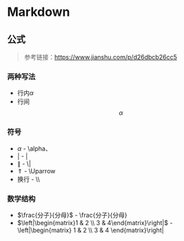 # Markdown

## 公式
> 参考链接：https://www.jianshu.com/p/d26dbcb26cc5
### 两种写法
- 行内$\alpha$
- 行间
$$
\alpha
$$
### 符号
- $\alpha$ - \alpha、
- $|$ - |
- $\|$ - \\|
- $\Uparrow$ - \Uparrow
- 换行 - \\\\
### 数学结构
- $\frac{分子}{分母}$ - \frac{分子}{分母}
- $\left|\begin{matrix}1 & 2 \\ 3 & 4\end{matrix}\right|$ - \left|\begin{matrix} 1 & 2 \\\\ 3 & 4 \end{matrix}\right|

